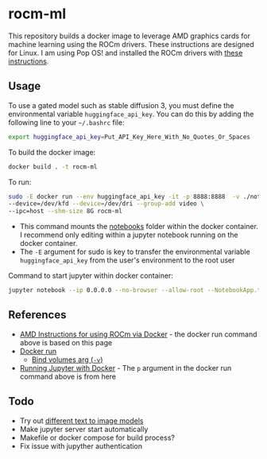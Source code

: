 # rocm-ml

This repository builds a docker image to leverage AMD graphics cards for machine learning using the ROCm drivers. These instructions are designed for Linux. I am using Pop OS! and installed the ROCm drivers with [these instructions](https://support.system76.com/articles/rocm/).

## Usage

To use a gated model such as stable diffusion 3, you must define the environmental variable `huggingface_api_key`. You can do this by adding the following line to your `~/.bashrc` file:

```sh
export huggingface_api_key=Put_API_Key_Here_With_No_Quotes_Or_Spaces
```

To build the docker image:

```sh
docker build . -t rocm-ml
```

To run:

```sh
sudo -E docker run --env huggingface_api_key -it -p 8888:8888  -v ./notebooks:/notebooks -w /notebooks --cap-add=SYS_PTRACE --security-opt seccomp=unconfined \
--device=/dev/kfd --device=/dev/dri --group-add video \
--ipc=host --shm-size 8G rocm-ml 
```

- This command mounts the [notebooks](notebooks) folder within the docker container. I recommend only editing within a jupyter notebook running on the docker container.
- The `-E` argument for sudo is key to transfer the environmental variable `huggingface_api_key` from the user's environment to the root user

Command to start jupyter within docker container:

```sh
jupyter notebook --ip 0.0.0.0 --no-browser --allow-root --NotebookApp.token='' --NotebookApp.password=''
```

## References

- [AMD Instructions for using ROCm via Docker](https://rocm.docs.amd.com/projects/install-on-linux/en/latest/install/3rd-party/pytorch-install.html#using-a-docker-image-with-pytorch-pre-installed) - the docker run command above is based on this page
- [Docker run](https://docs.docker.com/reference/cli/docker/container/run/)
    - [Bind volumes arg (`-v`)](https://docs.docker.com/reference/cli/docker/container/run/#volume)
- [Running Jupyter with Docker](https://deepnote.com/guides/jupyter/how-to-run-jupyter-in-docker) - The `p` argument in the docker run command above is from here


## Todo

- Try out [different text to image models](https://huggingface.co/models?pipeline_tag=text-to-image&sort=trending)
- Make jupyter server start automatically
- Makefile or docker compose for build process?
- Fix issue with jupyther authentication
